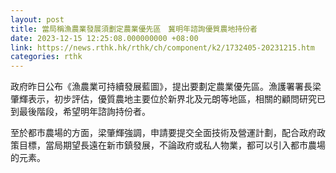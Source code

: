 ```yaml
---
layout: post
title: 當局稱漁農業發展須劃定農業優先區　冀明年諮詢優質農地持份者
date: 2023-12-15 12:25:08.000000000 +08:00
link: https://news.rthk.hk/rthk/ch/component/k2/1732405-20231215.htm
categories: rthk
---
```


政府昨日公布《漁農業可持續發展藍圖》，提出要劃定農業優先區。漁護署署長梁肇輝表示，初步評估，優質農地主要位於新界北及元朗等地區，相關的顧問研究已到最後階段，希望明年諮詢持份者。

至於都市農場的方面，梁肇輝強調，申請要提交全面技術及營運計劃，配合政府政策目標，當局期望長遠在新市鎮發展，不論政府或私人物業，都可以引入都市農場的元素。
